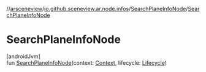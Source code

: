 //[arsceneview](../../../index.md)/[io.github.sceneview.ar.node.infos](../index.md)/[SearchPlaneInfoNode](index.md)/[SearchPlaneInfoNode](-search-plane-info-node.md)

# SearchPlaneInfoNode

[androidJvm]\
fun [SearchPlaneInfoNode](-search-plane-info-node.md)(context: [Context](https://developer.android.com/reference/kotlin/android/content/Context.html), lifecycle: [Lifecycle](https://developer.android.com/reference/kotlin/androidx/lifecycle/Lifecycle.html))

